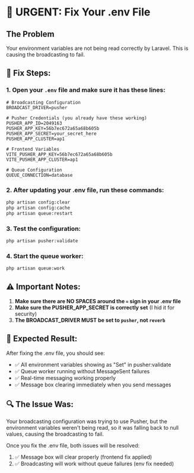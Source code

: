 # 🚨 **URGENT: Fix Your .env File**

## The Problem
Your environment variables are not being read correctly by Laravel. This is causing the broadcasting to fail.

## 🔧 **Fix Steps:**

### 1. Open your `.env` file and make sure it has these lines:

```env
# Broadcasting Configuration
BROADCAST_DRIVER=pusher

# Pusher Credentials (you already have these working)
PUSHER_APP_ID=2049163
PUSHER_APP_KEY=56b7ec672a65a68b605b
PUSHER_APP_SECRET=your_secret_here
PUSHER_APP_CLUSTER=ap1

# Frontend Variables
VITE_PUSHER_APP_KEY=56b7ec672a65a68b605b
VITE_PUSHER_APP_CLUSTER=ap1

# Queue Configuration
QUEUE_CONNECTION=database
```

### 2. After updating your .env file, run these commands:

```bash
php artisan config:clear
php artisan config:cache
php artisan queue:restart
```

### 3. Test the configuration:

```bash
php artisan pusher:validate
```

### 4. Start the queue worker:

```bash
php artisan queue:work
```

## ⚠️ **Important Notes:**

1. **Make sure there are NO SPACES around the `=` sign in your .env file**
2. **Make sure the PUSHER_APP_SECRET is correctly set** (I hid it for security)
3. **The BROADCAST_DRIVER MUST be set to `pusher`, not `reverb`**

## 🧪 **Expected Result:**

After fixing the .env file, you should see:
- ✅ All environment variables showing as "Set" in pusher:validate
- ✅ Queue worker running without MessageSent failures
- ✅ Real-time messaging working properly
- ✅ Message box clearing immediately when you send messages

## 🔍 **The Issue Was:**

Your broadcasting configuration was trying to use Pusher, but the environment variables weren't being read, so it was falling back to null values, causing the broadcasting to fail.

Once you fix the .env file, both issues will be resolved:
1. ✅ Message box will clear properly (frontend fix applied)
2. ✅ Broadcasting will work without queue failures (env fix needed)
 
 
 
 